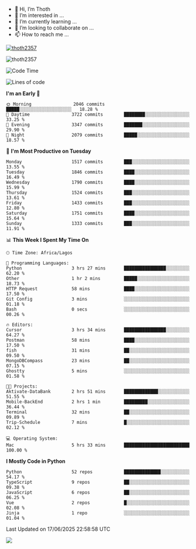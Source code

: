 <!---
thoth2357/thoth2357 is a ✨ special ✨ repository because its `README.md` (this file) appears on your GitHub profile.
You can click the Preview link to take a look at your changes.
--->

- 👋 Hi, I’m Thoth
- 👀 I’m interested in ...
- 🌱 I’m currently learning ...
- 💞️ I’m looking to collaborate on ...
- 📫 How to reach me ...


<p align="left"> <a href="https://github.com/ryo-ma/github-profile-trophy"><img src="https://github-profile-trophy.vercel.app/?username=thoth2357&theme=gruvbox&no-bg=true&no-frame=false&title=MultiLanguage,Commits,Repositories,Stars,Followers,PullRequest,Reviews,Issues" alt="thoth2357" /></a> </p>

<p align="left"> <img src="https://komarev.com/ghpvc/?username=thoth2357&label=Profile%20views&color=0e75b6&style=flat" alt="thoth2357" /> </p>

<!--START_SECTION:waka-->
![Code Time](http://img.shields.io/badge/Code%20Time-3%2C444%20hrs%2014%20mins-blue)

![Lines of code](https://img.shields.io/badge/From%20Hello%20World%20I%27ve%20Written-31.3%20million%20lines%20of%20code-blue)

**I'm an Early 🐤** 

```text
🌞 Morning                2046 commits        █████░░░░░░░░░░░░░░░░░░░░   18.28 % 
🌆 Daytime                3722 commits        ████████░░░░░░░░░░░░░░░░░   33.25 % 
🌃 Evening                3347 commits        ███████░░░░░░░░░░░░░░░░░░   29.90 % 
🌙 Night                  2079 commits        █████░░░░░░░░░░░░░░░░░░░░   18.57 % 
```
📅 **I'm Most Productive on Tuesday** 

```text
Monday                   1517 commits        ███░░░░░░░░░░░░░░░░░░░░░░   13.55 % 
Tuesday                  1846 commits        ████░░░░░░░░░░░░░░░░░░░░░   16.49 % 
Wednesday                1790 commits        ████░░░░░░░░░░░░░░░░░░░░░   15.99 % 
Thursday                 1524 commits        ███░░░░░░░░░░░░░░░░░░░░░░   13.61 % 
Friday                   1433 commits        ███░░░░░░░░░░░░░░░░░░░░░░   12.80 % 
Saturday                 1751 commits        ████░░░░░░░░░░░░░░░░░░░░░   15.64 % 
Sunday                   1333 commits        ███░░░░░░░░░░░░░░░░░░░░░░   11.91 % 
```


📊 **This Week I Spent My Time On** 

```text
🕑︎ Time Zone: Africa/Lagos

💬 Programming Languages: 
Python                   3 hrs 27 mins       ████████████████░░░░░░░░░   62.20 % 
Other                    1 hr 2 mins         █████░░░░░░░░░░░░░░░░░░░░   18.73 % 
HTTP Request             58 mins             ████░░░░░░░░░░░░░░░░░░░░░   17.50 % 
Git Config               3 mins              ░░░░░░░░░░░░░░░░░░░░░░░░░   01.18 % 
Bash                     0 secs              ░░░░░░░░░░░░░░░░░░░░░░░░░   00.26 % 

🔥 Editors: 
Cursor                   3 hrs 34 mins       ████████████████░░░░░░░░░   64.27 % 
Postman                  58 mins             ████░░░░░░░░░░░░░░░░░░░░░   17.50 % 
fish                     31 mins             ██░░░░░░░░░░░░░░░░░░░░░░░   09.50 % 
MongoDBCompass           23 mins             ██░░░░░░░░░░░░░░░░░░░░░░░   07.15 % 
Ghostty                  5 mins              ░░░░░░░░░░░░░░░░░░░░░░░░░   01.58 % 

🐱‍💻 Projects: 
Aktivate-DataBank        2 hrs 51 mins       █████████████░░░░░░░░░░░░   51.55 % 
Mobile-BackEnd           2 hrs 1 min         █████████░░░░░░░░░░░░░░░░   36.44 % 
Terminal                 32 mins             ██░░░░░░░░░░░░░░░░░░░░░░░   09.89 % 
Trip-Schedule            7 mins              █░░░░░░░░░░░░░░░░░░░░░░░░   02.12 % 

💻 Operating System: 
Mac                      5 hrs 33 mins       █████████████████████████   100.00 % 
```

**I Mostly Code in Python** 

```text
Python                   52 repos            ██████████████░░░░░░░░░░░   54.17 % 
TypeScript               9 repos             ██░░░░░░░░░░░░░░░░░░░░░░░   09.38 % 
JavaScript               6 repos             ██░░░░░░░░░░░░░░░░░░░░░░░   06.25 % 
Vue                      2 repos             █░░░░░░░░░░░░░░░░░░░░░░░░   02.08 % 
Jinja                    1 repo              ░░░░░░░░░░░░░░░░░░░░░░░░░   01.04 % 
```




 Last Updated on 17/06/2025 22:58:58 UTC
<!--END_SECTION:waka-->
<!--![](http://github-profile-summary-cards.vercel.app/api/cards/profile-details?username=thoth2357&theme=2077)

![](http://github-profile-summary-cards.vercel.app/api/cards/stats?username=thoth2357&theme=2077)![](http://github-profile-summary-cards.vercel.app/api/cards/productive-time?username=thoth2357&theme=2077&utcOffset=8) -->
<img src="https://t.bkit.co/w_6789c39040b80.gif" />
